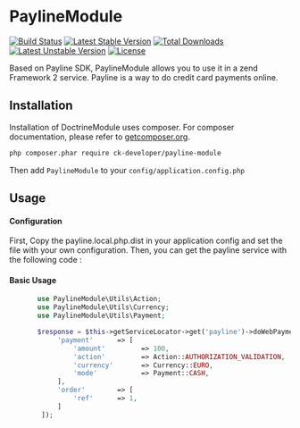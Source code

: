 PaylineModule
=============
[![Build Status](https://travis-ci.org/ck-developer/payline-module.svg?branch=master)](https://travis-ci.org/ck-developer/payline-module) [![Latest Stable Version](https://poser.pugx.org/ck-developer/payline-module/v/stable)](https://packagist.org/packages/ck-developer/payline-module) [![Total Downloads](https://poser.pugx.org/ck-developer/payline-module/downloads)](https://packagist.org/packages/ck-developer/payline-module) [![Latest Unstable Version](https://poser.pugx.org/ck-developer/payline-module/v/unstable)](https://packagist.org/packages/ck-developer/payline-module) [![License](https://poser.pugx.org/ck-developer/payline-module/license)](https://packagist.org/packages/ck-developer/payline-module)


Based on Payline SDK, PaylineModule allows you to use it in a zend Framework 2 service. Payline is a way to do credit card payments online.

## Installation

Installation of DoctrineModule uses composer. For composer documentation, please refer to
[getcomposer.org](http://getcomposer.org/).

```sh
php composer.phar require ck-developer/payline-module
```

Then add `PaylineModule` to your `config/application.config.php`

## Usage ##

#### Configuration ####

First, Copy the payline.local.php.dist in your application config and set the file with your own configuration.
Then, you can get the payline service with the following code :

#### Basic Usage ####

```php
       use PaylineModule\Utils\Action;
       use PaylineModule\Utils\Currency;
       use PaylineModule\Utils\Payment;

       $response = $this->getServiceLocator->get('payline')->doWebPayment([
            'payment'      => [
                'amount'         => 100,
                'action'         => Action::AUTHORIZATION_VALIDATION,
                'currency'       => Currency::EURO,
                'mode'           => Payment::CASH,
            ],
            'order'        => [
                'ref'      => 1,
            ]
        ]);
```
